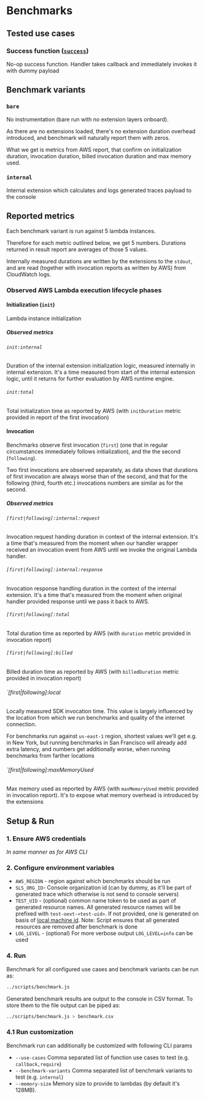 # Benchmarks

## Tested use cases

### Success function ([`success`](../../../../../python/packages/aws-lambda-sdk/tests/fixtures/lambdas/success.py))

No-op success function. Handler takes callback and immediately invokes it with dummy payload

## Benchmark variants

### `bare`

No instrumentation (bare run with no extension layers onboard).

As there are no extensions loaded, there's no extension duration overhead introduced, and benchmark will naturally report them with zeros.

What we get is metrics from AWS report, that confirm on initialization duration, invocation duration, billed invocation duration and max memory used.

### `internal`

Internal extension which calculates and logs generated traces payload to the console

## Reported metrics

Each benchmark variant is run against 5 lambda instances.

Therefore for each metric outlined below, we get 5 numbers. Durations returned in result report are averages of those 5 values.

Internally measured durations are written by the extensions to the `stdout`, and are read (together with invocation reports as written by AWS) from CloudWatch logs.

### Observed AWS Lambda execution lifecycle phases

#### Initialization (`init`)

Lambda instance initialization

##### Observed metrics

###### `init:internal`

Duration of the internal extension initialization logic, measured internally in internal extension. It's a time measured from start of the internal extension logic, until it returns for further evaluation by AWS runtime engine.

###### `init:total`

Total initialization time as reported by AWS (with `initDuration` metric provided in report of the first invocation)

#### Invocation

Benchmarks observe first invocation (`first`) (one that in regular circumstances immediately follows initialization), and the the second (`following`).

Two first invocations are observed separately, as data shows that durations of first invocation are always worse than of the second, and that for the following (third, fourth etc.) invocations numbers are similar as for the second.

##### Observed metrics

###### `[first|following]:internal:request`

Invocation request handing duration in context of the internal extension. It's a time that's measured from the moment when our handler wrapper received an invocation event from AWS until we invoke the original Lambda handler.

###### `[first|following]:internal:response`

Invocation response handling duration in the context of the internal extension. It's a time that's measured from the moment when original handler provided response until we pass it back to AWS.

###### `[first|following]:total`

Total duration time as reported by AWS (with `duration` metric provided in invocation report)

###### `[first|following]:billed`

Billed duration time as reported by AWS (with `billedDuration` metric provided in invocation report)

###### `[first|following]:local

Locally measured SDK invocation time. This value is largely influenced by the location from which we run benchmarks and quality of the internet connection.

For benchmarks run against `us-east-1` region, shortest values we'll get e.g. in New York, but running benchmarks in San Francisco will already add extra latency, and numbers get additionally worse, when running benchmarks from farther locations

###### `[first|following]:maxMemoryUsed

Max memory used as reported by AWS (with `maxMemoryUsed` metric provided in invocation report). It's to expose what memory overhead is introduced by the extensions

## Setup & Run

### 1. Ensure AWS credentials

_In same manner as for AWS CLI_

### 2. Configure environment variables

- `AWS_REGION` - region against which benchmarks should be run
- `SLS_ORG_ID`- Console organization id (can by dummy, as it'll be part of generated trace which otherwise is not send to console servers)
- `TEST_UID` - (optional) common name token to be used as part of generated resource names. All generated resource names will be prefixed with `test-oext-<test-uid>`. If not provided, one is generated on basis of [local machine id](https://www.npmjs.com/package/node-machine-id). Note: Script ensures that all generated resources are removed after benchmark is done
- `LOG_LEVEL` - (optional) For more verbose output `LOG_LEVEL=info` can be used

### 4. Run

Benchmark for all configured use cases and benchmark variants can be run as:

```bash
../scripts/benchmark.js
```

Generated benchmark results are output to the console in CSV format. To store them to the file output can be piped as:

```bash
../scripts/benchmark.js > benchmark.csv
```

### 4.1 Run customization

Benchmark run can additionally be customized with following CLI params

- `--use-cases` Comma separated list of function use cases to test (e.g. `callback,require`)
- `--benchmark-variants` Comma separated list of benchmark variants to test (e.g. `internal`)
- `--memory-size` Memory size to provide to lambdas (by default it's 128MB).
